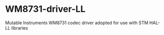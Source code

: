 # WM8731-driver-LL
Mutable Instruments WM8731 codec driver adopted for use with STM HAL-LL libraries
